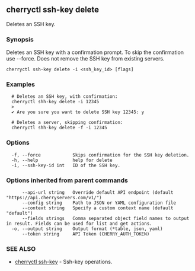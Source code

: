 ## cherryctl ssh-key delete

Deletes an SSH key.

### Synopsis

Deletes an SSH key with a confirmation prompt. To skip the confirmation use --force. Does not remove the SSH key from existing servers.

```
cherryctl ssh-key delete -i <ssh_key_id> [flags]
```

### Examples

```
  # Deletes an SSH key, with confirmation:
  cherryctl shh-key delete -i 12345
  >
  ✔ Are you sure you want to delete SSH key 12345: y
  		
  # Deletes a server, skipping confirmation:
  cherryctl shh-key delete -f -i 12345
```

### Options

```
  -f, --force            Skips confirmation for the SSH key deletion.
  -h, --help             help for delete
  -i, --ssh-key-id int   ID of the SSH key.
```

### Options inherited from parent commands

```
      --api-url string   Override default API endpoint (default "https://api.cherryservers.com/v1/")
      --config string    Path to JSON or YAML configuration file
      --context string   Specify a custom context name (default "default")
      --fields strings   Comma separated object field names to output in result. Fields can be used for list and get actions.
  -o, --output string    Output format (*table, json, yaml)
      --token string     API Token (CHERRY_AUTH_TOKEN)
```

### SEE ALSO

* [cherryctl ssh-key](cherryctl_ssh-key.md)	 - Ssh-key operations.


